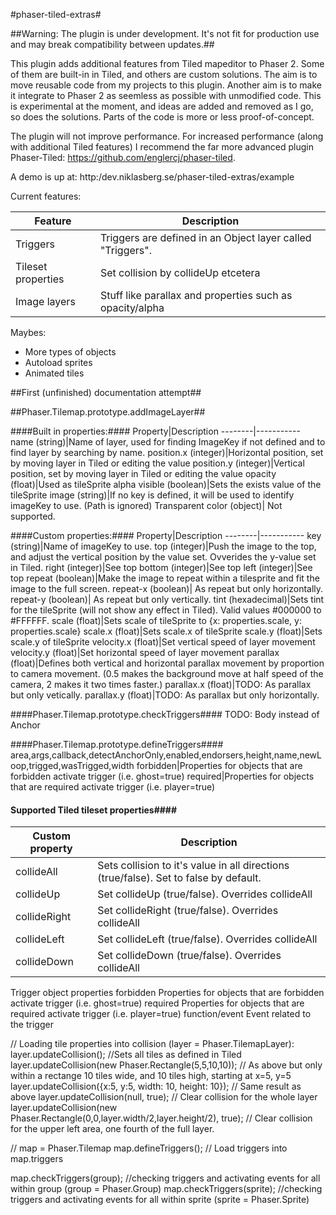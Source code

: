 #phaser-tiled-extras#

##Warning: The plugin is under development. It's not fit for production use and may break compatibility between updates.##

This plugin adds additional features from Tiled mapeditor to Phaser 2. Some of them are built-in in Tiled, and others are custom solutions. The aim is to move reusable code from my projects to this plugin. Another aim is to make it integrate to Phaser 2 as seemless as possible with unmodified code. This is experimental at the moment, and ideas are added and removed as I go, so does the solutions. Parts of the code is more or less proof-of-concept.

The plugin will not improve performance. For increased performance (along with additional Tiled features) I recommend the far more advanced plugin Phaser-Tiled: https://github.com/englercj/phaser-tiled.

A demo is up at: http:/dev.niklasberg.se/phaser-tiled-extras/example

Current features:

Feature|Description
-------|-----------
Triggers|Triggers are defined in an Object layer called "Triggers".
Tileset properties|Set collision by collideUp etcetera
Image layers|Stuff like parallax and properties such as opacity/alpha

Maybes:
* More types of objects
* Autoload sprites
* Animated tiles

##First (unfinished) documentation attempt##

##Phaser.Tilemap.prototype.addImageLayer##

####Built in properties:####
Property|Description
--------|-----------
name (string)|Name of layer, used for finding ImageKey if not defined and to find layer by searching by name.
position.x (integer)|Horizontal position, set by moving layer in Tiled or editing the value
position.y (integer)|Vertical position, set by moving layer in Tiled or editing the value
opacity (float)|Used as tileSprite alpha
visible (boolean)|Sets the exists value of the tileSprite
image (string)|If no key is defined, it will be used to identify imageKey to use. (Path is ignored)
Transparent color (object)| Not supported.

####Custom properties:####
Property|Description
--------|-----------
key (string)|Name of imageKey to use.
top (integer)|Push the image to the top, and adjust the vertical position by the value set. Ovverides the y-value set in Tiled.
right (integer)|See top
bottom (integer)|See top
left (integer)|See top
repeat (boolean)|Make the image to repeat within a tilesprite and fit the image to the full screen.
repeat-x (boolean)| As repeat but only horizontally.
repeat-y (boolean)| As repeat but only vertically.
tint (hexadecimal)|Sets tint for the tileSprite (will not show any effect in Tiled). Valid values #000000 to #FFFFFF.
scale (float)|Sets scale of tileSprite to {x: properties.scale, y: properties.scale}
scale.x (float)|Sets scale.x of tileSprite
scale.y (float)|Sets scale.y of tileSprite
velocity.x (float)|Set vertical speed of layer movement
velocity.y (float)|Set horizontal speed of layer movement
parallax (float)|Defines both vertical and horizontal parallax movement by proportion to camera movement. (0.5 makes the background move at half speed of the camera, 2 makes it two times faster.)
parallax.x (float)|TODO: As parallax but only vetically.
parallax.y (float)|TODO: As parallax but only horizontally.

####Phaser.Tilemap.prototype.checkTriggers####
TODO: Body instead of Anchor

####Phaser.Tilemap.prototype.defineTriggers####
area,args,callback,detectAnchorOnly,enabled,endorsers,height,name,newLoop,trigged,wasTrigged,width
forbidden|Properties for objects that are forbidden activate trigger (i.e. ghost=true)
required|Properties for objects that are required activate trigger (i.e. player=true)

#### Supported Tiled tileset properties####
Custom property|Description
--------|-----------
collideAll|Sets collision to it's value in all directions (true/false). Set to false by default.
collideUp|Set collideUp (true/false). Overrides collideAll
collideRight|Set collideRight (true/false). Overrides collideAll
collideLeft|Set collideLeft (true/false). Overrides collideAll
collideDown|Set collideDown (true/false). Overrides collideAll

Trigger object properties
forbidden       Properties for objects that are forbidden activate trigger (i.e. ghost=true)
required        Properties for objects that are required activate trigger (i.e. player=true)
function/event        Event related to the trigger


// Loading tile properties into collision (layer = Phaser.TilemapLayer):
layer.updateCollision(); //Sets all tiles as defined in Tiled
layer.updateCollision(new Phaser.Rectangle(5,5,10,10)); // As above but only within a rectange 10 tiles wide, and 10 tiles high, starting at x=5, y=5
layer.updateCollision({x:5, y:5, width: 10, height: 10}); // Same result as above
layer.updateCollision(null, true); // Clear collision for the whole layer
layer.updateCollision(new Phaser.Rectangle(0,0,layer.width/2,layer.height/2), true); // Clear collision for the upper left area, one fourth of the full layer.

// map = Phaser.Tilemap
map.defineTriggers(); // Load triggers into map.triggers

map.checkTriggers(group); //checking triggers and activating events for all within group (group = Phaser.Group)
map.checkTriggers(sprite); //checking triggers and activating events for all within sprite (sprite = Phaser.Sprite)
